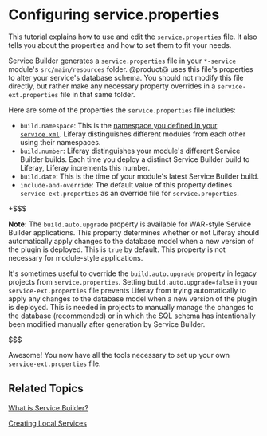 # Configuring service.properties [](id=configuring-service-properties)

This tutorial explains how to use and edit the `service.properties` file. It
also tells you about the properties and how to set them to fit your needs.

Service Builder generates a `service.properties` file in your `*-service`
module's `src/main/resources` folder. @product@ uses this file's properties
to alter your service's database schema. You should not modify this file
directly, but rather make any necessary property overrides in a
`service-ext.properties` file in that same folder.

Here are some of the properties the `service.properties` file includes:

- `build.namespace`: This is the
  [namespace you defined in your `service.xml`](/develop/tutorials/-/knowledge_base/7-1/defining-an-object-relational-map-with-service-builder).
  Liferay distinguishes different modules from each other using their
  namespaces.
- `build.number`: Liferay distinguishes your module's different Service Builder 
  builds. Each time you deploy a distinct Service Builder build to Liferay,
  Liferay increments this number.
- `build.date`: This is the time of your module's latest Service Builder build.
- `include-and-override`: The default value of this property defines
  `service-ext.properties` as an override file for `service.properties`.

+$$$

**Note:** The `build.auto.upgrade` property is available for WAR-style Service
Builder applications. This property determines whether or not Liferay should
automatically apply changes to the database model when a new version of the
plugin is deployed. This is `true` by default. This property is not necessary
for module-style applications.

It's sometimes useful to override the `build.auto.upgrade` property in legacy
projects from `service.properties`. Setting `build.auto.upgrade=false` in your
`service-ext.properties` file prevents Liferay from trying automatically to
apply any changes to the database model when a new version of the plugin is
deployed. This is needed in projects to manually manage the changes to the
database (recommended) or in which the SQL schema has intentionally been
modified manually after generation by Service Builder.

$$$

Awesome! You now have all the tools necessary to set up your own
`service-ext.properties` file.

## Related Topics [](id=related-topics)

[What is Service Builder?](/develop/tutorials/-/knowledge_base/7-1/what-is-service-builder)

[Creating Local Services](/develop/tutorials/-/knowledge_base/7-1/creating-local-services)
